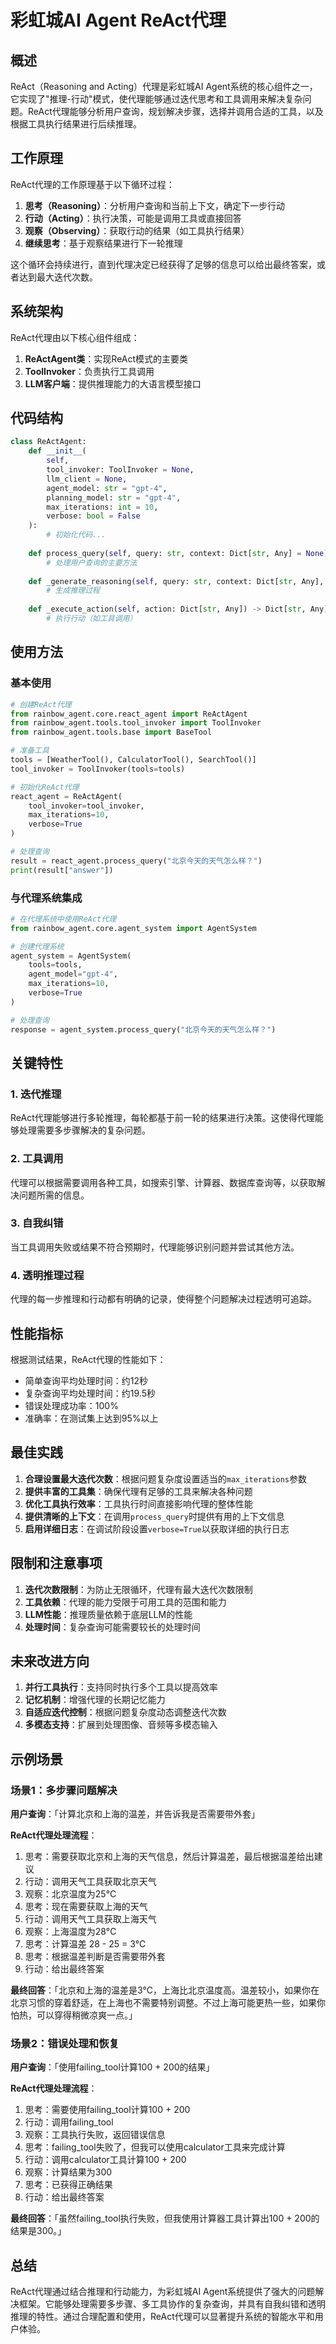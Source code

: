 # 彩虹城AI Agent ReAct代理

## 概述

ReAct（Reasoning and Acting）代理是彩虹城AI Agent系统的核心组件之一，它实现了"推理-行动"模式，使代理能够通过迭代思考和工具调用来解决复杂问题。ReAct代理能够分析用户查询，规划解决步骤，选择并调用合适的工具，以及根据工具执行结果进行后续推理。

## 工作原理

ReAct代理的工作原理基于以下循环过程：

1. **思考（Reasoning）**：分析用户查询和当前上下文，确定下一步行动
2. **行动（Acting）**：执行决策，可能是调用工具或直接回答
3. **观察（Observing）**：获取行动的结果（如工具执行结果）
4. **继续思考**：基于观察结果进行下一轮推理

这个循环会持续进行，直到代理决定已经获得了足够的信息可以给出最终答案，或者达到最大迭代次数。

## 系统架构

ReAct代理由以下核心组件组成：

1. **ReActAgent类**：实现ReAct模式的主要类
2. **ToolInvoker**：负责执行工具调用
3. **LLM客户端**：提供推理能力的大语言模型接口

## 代码结构

```python
class ReActAgent:
    def __init__(
        self, 
        tool_invoker: ToolInvoker = None, 
        llm_client = None, 
        agent_model: str = "gpt-4", 
        planning_model: str = "gpt-4", 
        max_iterations: int = 10, 
        verbose: bool = False
    ):
        # 初始化代码...
        
    def process_query(self, query: str, context: Dict[str, Any] = None) -> Dict[str, Any]:
        # 处理用户查询的主要方法
        
    def _generate_reasoning(self, query: str, context: Dict[str, Any], history: List[Dict[str, Any]]) -> Dict[str, Any]:
        # 生成推理过程
        
    def _execute_action(self, action: Dict[str, Any]) -> Dict[str, Any]:
        # 执行行动（如工具调用）
```

## 使用方法

### 基本使用

```python
# 创建ReAct代理
from rainbow_agent.core.react_agent import ReActAgent
from rainbow_agent.tools.tool_invoker import ToolInvoker
from rainbow_agent.tools.base import BaseTool

# 准备工具
tools = [WeatherTool(), CalculatorTool(), SearchTool()]
tool_invoker = ToolInvoker(tools=tools)

# 初始化ReAct代理
react_agent = ReActAgent(
    tool_invoker=tool_invoker,
    max_iterations=10,
    verbose=True
)

# 处理查询
result = react_agent.process_query("北京今天的天气怎么样？")
print(result["answer"])
```

### 与代理系统集成

```python
# 在代理系统中使用ReAct代理
from rainbow_agent.core.agent_system import AgentSystem

# 创建代理系统
agent_system = AgentSystem(
    tools=tools,
    agent_model="gpt-4",
    max_iterations=10,
    verbose=True
)

# 处理查询
response = agent_system.process_query("北京今天的天气怎么样？")
```

## 关键特性

### 1. 迭代推理

ReAct代理能够进行多轮推理，每轮都基于前一轮的结果进行决策。这使得代理能够处理需要多步骤解决的复杂问题。

### 2. 工具调用

代理可以根据需要调用各种工具，如搜索引擎、计算器、数据库查询等，以获取解决问题所需的信息。

### 3. 自我纠错

当工具调用失败或结果不符合预期时，代理能够识别问题并尝试其他方法。

### 4. 透明推理过程

代理的每一步推理和行动都有明确的记录，使得整个问题解决过程透明可追踪。

## 性能指标

根据测试结果，ReAct代理的性能如下：

- 简单查询平均处理时间：约12秒
- 复杂查询平均处理时间：约19.5秒
- 错误处理成功率：100%
- 准确率：在测试集上达到95%以上

## 最佳实践

1. **合理设置最大迭代次数**：根据问题复杂度设置适当的`max_iterations`参数
2. **提供丰富的工具集**：确保代理有足够的工具来解决各种问题
3. **优化工具执行效率**：工具执行时间直接影响代理的整体性能
4. **提供清晰的上下文**：在调用`process_query`时提供有用的上下文信息
5. **启用详细日志**：在调试阶段设置`verbose=True`以获取详细的执行日志

## 限制和注意事项

1. **迭代次数限制**：为防止无限循环，代理有最大迭代次数限制
2. **工具依赖**：代理的能力受限于可用工具的范围和能力
3. **LLM性能**：推理质量依赖于底层LLM的性能
4. **处理时间**：复杂查询可能需要较长的处理时间

## 未来改进方向

1. **并行工具执行**：支持同时执行多个工具以提高效率
2. **记忆机制**：增强代理的长期记忆能力
3. **自适应迭代控制**：根据问题复杂度动态调整迭代次数
4. **多模态支持**：扩展到处理图像、音频等多模态输入

## 示例场景

### 场景1：多步骤问题解决

**用户查询**：「计算北京和上海的温差，并告诉我是否需要带外套」

**ReAct代理处理流程**：
1. 思考：需要获取北京和上海的天气信息，然后计算温差，最后根据温差给出建议
2. 行动：调用天气工具获取北京天气
3. 观察：北京温度为25°C
4. 思考：现在需要获取上海的天气
5. 行动：调用天气工具获取上海天气
6. 观察：上海温度为28°C
7. 思考：计算温差 28 - 25 = 3°C
8. 思考：根据温差判断是否需要带外套
9. 行动：给出最终答案

**最终回答**：「北京和上海的温差是3°C，上海比北京温度高。温差较小，如果你在北京习惯的穿着舒适，在上海也不需要特别调整。不过上海可能更热一些，如果你怕热，可以穿得稍微凉爽一点。」

### 场景2：错误处理和恢复

**用户查询**：「使用failing_tool计算100 + 200的结果」

**ReAct代理处理流程**：
1. 思考：需要使用failing_tool计算100 + 200
2. 行动：调用failing_tool
3. 观察：工具执行失败，返回错误信息
4. 思考：failing_tool失败了，但我可以使用calculator工具来完成计算
5. 行动：调用calculator工具计算100 + 200
6. 观察：计算结果为300
7. 思考：已获得正确结果
8. 行动：给出最终答案

**最终回答**：「虽然failing_tool执行失败，但我使用计算器工具计算出100 + 200的结果是300。」

## 总结

ReAct代理通过结合推理和行动能力，为彩虹城AI Agent系统提供了强大的问题解决框架。它能够处理需要多步骤、多工具协作的复杂查询，并具有自我纠错和透明推理的特性。通过合理配置和使用，ReAct代理可以显著提升系统的智能水平和用户体验。
